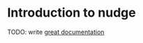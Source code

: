 # Introduction to nudge

TODO: write [great documentation](http://jacobian.org/writing/what-to-write/)
